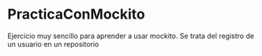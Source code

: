 # PracticaConMockito

Ejercicio muy sencillo para aprender a usar mockito. 
Se trata del registro de un usuario en un repositorio
